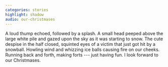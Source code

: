 ```yaml
---
categories: stories
highlight: shadow
audio: our-christmases
---
```

A loud thump echoed, followed by a splash.
A small head peeped above the large white pile and gazed upon the sky as it was starting to snow.
The cute despise in the half closed, squinted eyes of a victim that just got hit by a snowball.
Howling wind and whizzing ice balls causing fire on our cheeks.
Running back and forth, making forts --- just having fun.
I look forward to our Christmases.
